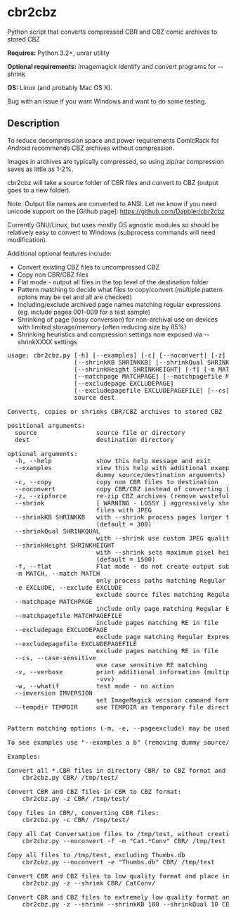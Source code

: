 # cbr2cbz

Python script that converts compressed CBR and CBZ comic archives to stored CBZ

**Requires:** Python 3.2+, unrar utility

**Optional requirements:** Imagemagick identify and convert programs for --shrink

**OS:** Linux (and probably Mac OS X).

Bug with an issue if you want Windows and want to do some testing.

## Description

To reduce decompression space and power requirements ComicRack for Android
recommends CBZ archives without compression.

Images in archives are typically compressed, so using zip/rar compression
saves as little as 1-2%.

cbr2cbz will take a source folder of CBR files and convert to CBZ
(output goes to a new folder).

Note: Output file names are converted to ANSI. Let me know if you need unicode
support on the [Github page]: https://github.com/Dapbler/cbr2cbz

Currently GNU/Linux, but uses mostly OS agnostic modules so should be
relatively easy to convert to Windows (subprocess commands will need modification).

Additional optional features include:

* Convert existing CBZ files to uncompressed CBZ
* Copy non CBR/CBZ files
* Flat mode - output all files in the top level of the destination folder
* Pattern matching to decide what files to copy/convert (multiple pattern optons may be set and all are checked)
* Including/exclude archived page names matching regular expressions (eg. include pages 001-009 for a test sample)
* Shrinking of page (lossy conversion) for non-archival use on devices with limited storage/memory (often reducing size by 85%)
* Shrinking heuristics and compression settings now exposed via --shrinkXXXX settings

<pre>
usage: cbr2cbz.py [-h] [--examples] [-c] [--noconvert] [-z] [--shrink]
                  [--shrinkKB SHRINKKB] [--shrinkQual SHRINKQUAL]
                  [--shrinkHeight SHRINKHEIGHT] [-f] [-m MATCH] [-e EXCLUDE]
                  [--matchpage MATCHPAGE] [--matchpagefile MATCHPAGEFILE]
                  [--excludepage EXCLUDEPAGE]
                  [--excludepagefile EXCLUDEPAGEFILE] [--cs] [-v] [-w]
                  source dest

Converts, copies or shrinks CBR/CBZ archives to stored CBZ

positional arguments:
  source                source file or directory
  dest                  destination directory

optional arguments:
  -h, --help            show this help message and exit
  --examples            view this help with additional examples (requires
                        dummy source/destination arguments)
  -c, --copy            copy non CBR files to destination
  --noconvert           copy CBR/CBZ instead of converting (implies -c)
  -z, --zipforce        re-zip CBZ archives (remove wasteful compression)
  --shrink              [ WARNING - LOSSY ] aggressively shrink large page
                        files with JPEG
  --shrinkKB SHRINKKB   with --shrink process pages larger than this many KB
                        (default = 300)
  --shrinkQual SHRINKQUAL
                        with --shrink use custom JPEG quality (default = 40)
  --shrinkHeight SHRINKHEIGHT
                        with --shrink sets maximum pixel height of page
                        (default = 1500)
  -f, --flat            Flat mode - do not create output subdirectories
  -m MATCH, --match MATCH
                        only process paths matching Regular Expression
  -e EXCLUDE, --exclude EXCLUDE
                        exclude source files matching Regular Expression
  --matchpage MATCHPAGE
                        include only page matching Regular Expression
  --matchpagefile MATCHPAGEFILE
                        include pages matching RE in file
  --excludepage EXCLUDEPAGE
                        exclude page matching Regular Expression
  --excludepagefile EXCLUDEPAGEFILE
                        exclude pages matching RE in file
  --cs, --case-sensitive
                        use case sensitive RE matching
  -v, --verbose         print additional information (multiple accepted eg.
                        -vvv)
  -w, --whatif          test mode - no action
  --imversion IMVERSION
                        set ImageMagick version command format (default = 6)
  --tempdir TEMPDIR     use TEMPDIR as temporary file directory


Pattern matching options (-m, -e, --pageexclude) may be used more than once to match against multiple Regular Expressions.

To see examples use "--examples a b" (removing dummy source/destination requirement is a work in progress)

Examples:

Convert all *.CBR files in directory CBR/ to CBZ format and put the output in /tmp/test
    cbr2cbz.py CBR/ /tmp/test/

Convert CBR and CBZ files in CBR to CBZ format:
    cbr2cbz.py -z CBR/ /tmp/test/

Copy files in CBR/, converting CBR files:
    cbr2cbz.py -c CBR/ /tmp/test/

Copy all Cat Conversation files to /tmp/test, without creating subdirectories
    cbr2cbz.py --noconvert -f -m "Cat.*Conv" CBR/ /tmp/test

Copy all files to /tmp/test, excluding Thumbs.db
    cbr2cbz.py --noconvert -e "Thumbs.db" CBR/ /tmp/test

Convert CBR and CBZ files to low quality format and place in CatConv
    cbr2cbz.py -z --shrink CBR/ CatConv/

Convert CBR and CBZ files to extremely low quality format and place in CatConv
    cbr2cbz.py -z --shrink --shrinkKB 100 --shrinkQual 10 CBR/ CatConv/
</pre>